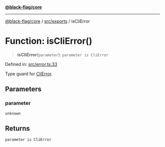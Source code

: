 [**@black-flag/core**](../../../README.md)

***

[@black-flag/core](../../../README.md) / [src/exports](../README.md) / isCliError

# Function: isCliError()

> **isCliError**(`parameter`): `parameter is CliError`

Defined in: [src/error.ts:33](https://github.com/Xunnamius/black-flag/blob/f3086f07a0f4cf661850599e370f220c47febbd1/src/error.ts#L33)

Type guard for [CliError](../classes/CliError.md).

## Parameters

### parameter

`unknown`

## Returns

`parameter is CliError`
